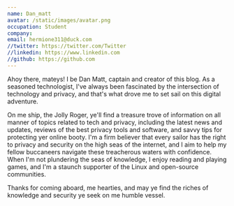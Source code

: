 ```yaml
---
name: Dan_matt
avatar: /static/images/avatar.png
occupation: Student
company: 
email: hermione311@duck.com
//twitter: https://twitter.com/Twitter
//linkedin: https://www.linkedin.com
//github: https://github.com
---
```


Ahoy there, mateys! I be Dan Matt, captain and creator of this blog. As a seasoned technologist, I've always been fascinated by the intersection of technology and privacy, and that's what drove me to set sail on this digital adventure. 

On me ship, the Jolly Roger, ye'll find a treasure trove of information on all manner of topics related to tech and privacy, including the latest news and updates, reviews of the best privacy tools and software, and savvy tips for protecting yer online booty. I'm a firm believer that every sailor has the right to privacy and security on the high seas of the internet, and I aim to help my fellow buccaneers navigate these treacherous waters with confidence. When I'm not plundering the seas of knowledge, I enjoy reading and playing games, and I'm a staunch supporter of the Linux and open-source communities. 

Thanks for coming aboard, me hearties, and may ye find the riches of knowledge and security ye seek on me humble vessel.